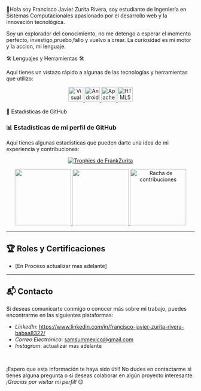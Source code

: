 👋Hola soy Francisco Javier Zurita Rivera, soy estudiante de Ingeniería en Sistemas Computacionales apasionado por el 
                                   desarrollo web y la innovación tecnológica.

                                  

Soy un explorador del conocimiento, no me detengo a esperar el momento perfecto, investigo,pruebo,fallo y vuelvo a crear. La curiosidad es mi motor y la accion, mi lenguaje.


🛠️ Lenguajes y Herramientas 🛠️

Aquí tienes un vistazo rápido a algunas de las tecnologías y herramientas que utilizo:

<div align="center">

<a href="https://code.visualstudio.com/" target="_blank" rel="noreferrer">
  <img src="https://cdn.jsdelivr.net/gh/devicons/devicon/icons/vscode/vscode-original.svg" alt="Visual Studio Code" width="40" height="40"/>
</a>
<a href="https://developer.android.com/studio" target="_blank" rel="noreferrer">
  <img src="https://cdn.jsdelivr.net/gh/devicons/devicon/icons/androidstudio/androidstudio-original.svg" alt="Android Studio" width="40" height="40"/>
</a>
<a href="https://netbeans.apache.org/" target="_blank" rel="noreferrer">
  <img src="https://upload.wikimedia.org/wikipedia/commons/9/98/Apache_NetBeans_Logo.svg" alt="Apache NetBeans" width="40" height="40"/>
</a>
<a href="https://developer.mozilla.org/en-US/docs/Web/HTML" target="_blank" rel="noreferrer">
  <img src="https://cdn.jsdelivr.net/gh/devicons/devicon/icons/html5/html5-original.svg" alt="HTML5" width="40" height="40"/>
</a>

</div>


🚀 Estadísticas de GitHub

### 📊 Estadísticas de mi perfil de GitHub

Aquí tienes algunas estadísticas que pueden darte una idea de mi experiencia y contribuciones:

<p align="center"> 
  <a href="https://github.com/FranKZurita">
    <img src="https://github-profile-trophy.vercel.app/?username=FrankZurita&theme=discord&column=-1" alt="Trophies de FrankZurita"/>
  </a> 
</p>

<div align="center">
  <a href="https://github.com/FrankZurita">
    <img height="150em" src="https://github-readme-stats.vercel.app/api?username=FrankZurita&count_private=true&include_all_commits=true&show_icons=true&theme=tokyonight&hide_border=false&show_owner=true"/>
    <img height="150em" src="https://github-readme-stats.vercel.app/api/top-langs/?username=FrankZurita&theme=tokyonight&hide_border=false&layout=compact"/>
    <img height="150em" src="https://github-readme-streak-stats.herokuapp.com/?user=FrankZurita&theme=tokyonight&hide_border=false" alt="Racha de contribuciones"/>
  </a>  
</div>


---

## 🏆 Roles y Certificaciones

- [En Proceso actualizar mas adelante]


---

## 📬 Contacto

Si deseas comunicarte conmigo o conocer más sobre mi trabajo, puedes encontrarme en las siguientes plataformas:

- *LinkedIn*: https://www.linkedin.com/in/francisco-javier-zurita-rivera-babaa8322/
- *Correo Electrónico*: samsummexico@gmail.com
- *Instagram*: actualizar mas adelante

<br>

¡Espero que esta información te haya sido útil! No dudes en contactarme si tienes alguna pregunta o si deseas colaborar en algún proyecto interesante. *¡Gracias por visitar mi perfil!* 😊

<!--
**FrankZurita/FrankZurita** is a ✨ _special_ ✨ repository because its `README.md` (this file) appears on your GitHub profile.

Here are some ideas to get you started:

- 🔭 I’m currently working on ...
- 🌱 I’m currently learning ...
- 👯 I’m looking to collaborate on ...
- 🤔 I’m looking for help with ...
- 💬 Ask me about ...
- 📫 How to reach me: ...
- 😄 Pronouns: ...
- ⚡ Fun fact: ...
-->
